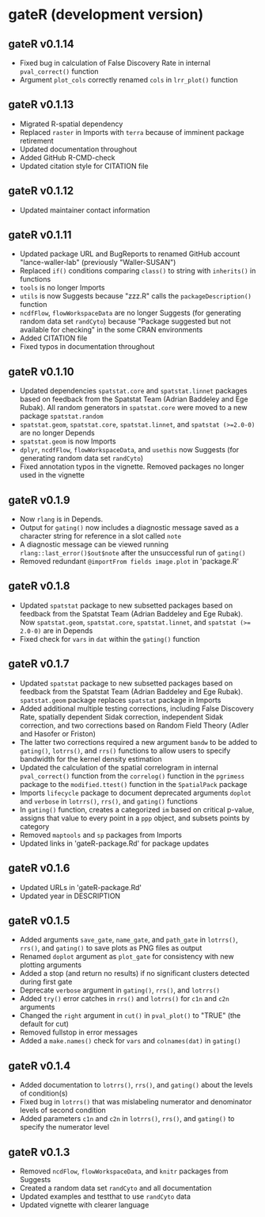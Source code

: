 # gateR (development version)

## gateR v0.1.14
* Fixed bug in calculation of False Discovery Rate in internal `pval_correct()` function
* Argument `plot_cols` correctly renamed `cols` in `lrr_plot()` function

## gateR v0.1.13
* Migrated R-spatial dependency
* Replaced `raster` in Imports with `terra` because of imminent package retirement
* Updated documentation throughout
* Added GitHub R-CMD-check
* Updated citation style for CITATION file

## gateR v0.1.12
* Updated maintainer contact information

## gateR v0.1.11
* Updated package URL and BugReports to renamed GitHub account "lance-waller-lab" (previously "Waller-SUSAN")
* Replaced `if()` conditions comparing `class()` to string with `inherits()` in functions
* `tools` is no longer Imports
* `utils` is now Suggests because "zzz.R" calls the `packageDescription()` function
* `ncdfFlow`, `flowWorkspaceData` are no longer Suggests (for generating random data set `randCyto`) because "Package suggested but not available for checking" in the some CRAN environments
* Added CITATION file
* Fixed typos in documentation throughout

## gateR v0.1.10
* Updated dependencies `spatstat.core` and `spatstat.linnet` packages based on feedback from the Spatstat Team (Adrian Baddeley and Ege Rubak). All random generators in `spatstat.core` were moved to a new package `spatstat.random`
* `spatstat.geom`, `spatstat.core`, `spatstat.linnet`, and `spatstat (>=2.0-0)` are no longer Depends
* `spatstat.geom` is now Imports
* `dplyr`, `ncdfFlow`, `flowWorkspaceData`, and `usethis` now Suggests (for generating random data set `randCyto`)
* Fixed annotation typos in the vignette. Removed packages no longer used in the vignette 

## gateR v0.1.9
* Now `rlang` is in Depends. 
* Output for `gating()` now includes a diagnostic message saved as a character string for reference in a slot called `note`
* A diagnostic message can be viewed running `rlang::last_error()$out$note` after the unsuccessful run of `gating()`
* Removed redundant `@importFrom fields image.plot` in 'package.R'

## gateR v0.1.8
* Updated `spatstat` package to new subsetted packages based on feedback from the Spatstat Team (Adrian Baddeley and Ege Rubak). Now `spatstat.geom`, `spatstat.core`, `spatstat.linnet`, and `spatstat (>= 2.0-0)` are in Depends
* Fixed check for `vars` in `dat` within the `gating()` function

## gateR v0.1.7
* Updated `spatstat` package to new subsetted packages based on feedback from the Spatstat Team (Adrian Baddeley and Ege Rubak). `spatstat.geom` package replaces `spatstat` package in Imports
* Added additional multiple testing corrections, including False Discovery Rate, spatially dependent Sidak correction, independent Sidak correction, and two corrections based on Random Field Theory (Adler and Hasofer or Friston)
* The latter two corrections required a new argument `bandw` to be added to `gating()`, `lotrrs()`, and `rrs()` functions to allow users to specify bandwidth for the kernel density estimation
* Updated the calculation of the spatial correlogram in internal `pval_correct()` function from the `correlog()` function in the `pgrimess` package to the `modified.ttest()` function in the `SpatialPack` package
* Imports `lifecycle` package to document deprecated arguments `doplot` and `verbose` in `lotrrs()`, `rrs()`, and `gating()` functions
* In `gating()` function, creates a categorized `im` based on critical p-value, assigns that value to every point in a `ppp` object, and subsets points by category
* Removed `maptools` and `sp` packages from Imports
* Updated links in 'gateR-package.Rd' for package updates

## gateR v0.1.6
* Updated URLs in 'gateR-package.Rd'
* Updated year in DESCRIPTION

## gateR v0.1.5
* Added arguments `save_gate`, `name_gate`, and `path_gate` in `lotrrs()`, `rrs()`, and `gating()` to save plots as PNG files as output
* Renamed `doplot` argument as `plot_gate` for consistency with new plotting arguments
* Added a stop (and return no results) if no significant clusters detected during first gate
* Deprecate `verbose` argument in `gating()`, `rrs()`, and `lotrrs()`
* Added `try()` error catches in `rrs()` and `lotrrs()` for `c1n` and `c2n` arguments
* Changed the `right` argument in `cut()` in `pval_plot()` to "TRUE" (the default for cut)
* Removed fullstop in error messages
* Added a `make.names()` check for `vars` and `colnames(dat)` in `gating()`

## gateR v0.1.4
* Added documentation to `lotrrs()`, `rrs()`, and `gating()` about the levels of condition(s)
* Fixed bug in `lotrrs()` that was mislabeling numerator and denominator levels of second condition
* Added parameters `c1n` and `c2n` in `lotrrs()`, `rrs()`, and `gating()` to specify the numerator level

## gateR v0.1.3
* Removed `ncdFlow`, `flowWorkspaceData`, and `knitr` packages from Suggests
* Created a random data set `randCyto` and all documentation
* Updated examples and testthat to use `randCyto` data
* Updated vignette with clearer language
